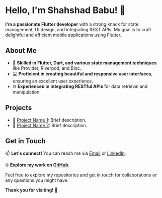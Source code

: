 # Hello, I'm Shahshad Babu! 👋

**I'm a passionate Flutter developer** with a strong knack for state management, UI design, and integrating REST APIs. My goal is to craft delightful and efficient mobile applications using Flutter.

## About Me

- 🚀 **Skilled in Flutter, Dart, and various state management techniques** like Provider, Riverpod, and Bloc.
- 💻 **Proficient in creating beautiful and responsive user interfaces**, ensuring an excellent user experience.
- 🌐 **Experienced in integrating RESTful APIs** for data retrieval and manipulation.

## Projects

- 📱 [Project Name 1](link): Brief description.
- 📱 [Project Name 2](link): Brief description.

## Get in Touch

📫 **Let's connect!** You can reach me via [Email](mailto:your-email@example.com) or [LinkedIn](https://www.linkedin.com/in/yourprofile/).

🌐 **Explore my work on [GitHub](https://github.com/yourusername).**

Feel free to explore my repositories and get in touch for collaborations or any questions you might have.

**Thank you for visiting!**  🙌

